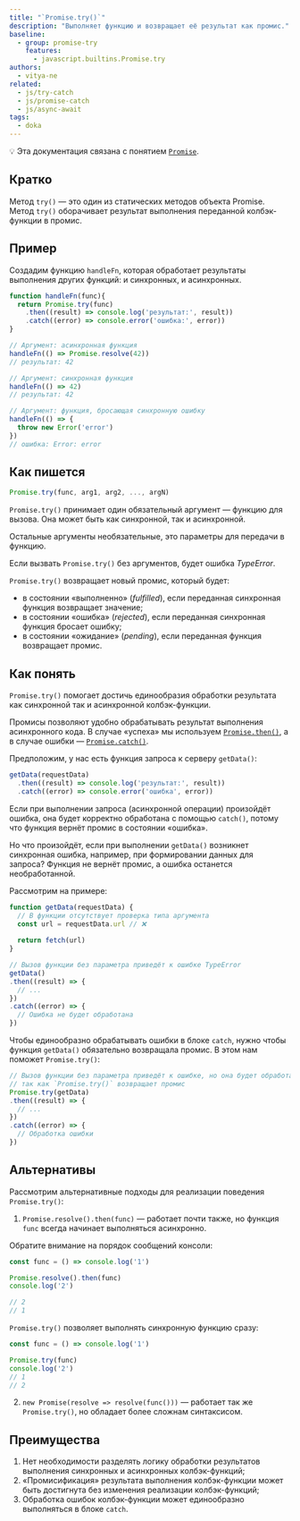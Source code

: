 ```yaml
---
title: "`Promise.try()`"
description: "Выполняет функцию и возвращает её результат как промис."
baseline:
  - group: promise-try
    features:
      - javascript.builtins.Promise.try
authors:
  - vitya-ne
related:
  - js/try-catch
  - js/promise-catch
  - js/async-await
tags:
  - doka
---
```


<aside>

💡 Эта документация связана с понятием [`Promise`](/js/promise/).

</aside>

## Кратко

Метод `try()` — это один из статических методов объекта Promise. Метод `try()` оборачивает результат выполнения переданной колбэк-функции в промис.

## Пример

Создадим функцию `handleFn`, которая обработает результаты выполнения других функций: и синхронных, и асинхронных.

```js
function handleFn(func){
  return Promise.try(func)
    .then((result) => console.log('результат:', result))
    .catch((error) => console.error('ошибка:', error))
}

// Аргумент: асинхронная функция
handleFn(() => Promise.resolve(42))
// результат: 42

// Аргумент: синхронная функция
handleFn(() => 42)
// результат: 42

// Аргумент: функция, бросающая синхронную ошибку
handleFn(() => {
  throw new Error('error')
})
// ошибка: Error: error
```

## Как пишется

```js
Promise.try(func, arg1, arg2, ..., argN)
```
`Promise.try()` принимает один обязательный аргумент — функцию для вызова. Она может быть как синхронной, так и асинхронной.

Остальные аргументы необязательные, это параметры для передачи в функцию.

Если вызвать `Promise.try()` без аргументов, будет ошибка _TypeError_.

`Promise.try()` возвращает новый промис, который будет:
- в состоянии «выполненно» (_fulfilled_), если переданная синхронная функция возвращает значение;
- в состоянии «ошибка» (_rejected_), если переданная синхронная функция бросает ошибку;
- в состоянии «ожидание» (_pending_), если переданная функция возвращает промис.

## Как понять

`Promise.try()` помогает достичь единообразия обработки результата как синхронной так и асинхронной колбэк-функции.

Промисы позволяют удобно обрабатывать результат выполнения асинхронного кода. В случае «успеха» мы используем [`Promise.then()`](/js/promise-then/), а в случае ошибки — [`Promise.catch()`](/js/promise-catch/).

Предположим, у нас есть функция запроса к серверу `getData()`:

```js
getData(requestData)
  .then((result) => console.log('результат:', result))
  .catch((error) => console.error('ошибка', error))
```
Если при выполнении запроса (асинхронной операции) произойдёт ошибка, она будет корректно обработана c помощью `catch()`, потому что функция вернёт промис в состоянии «ошибка».

Но что произойдёт, если при выполнении `getData()` возникнет синхронная ошибка, например, при формировании данных для запроса? Функция не вернёт промис, а ошибка останется необработанной.

Рассмотрим на примере:

```js
function getData(requestData) {
  // В функции отсутствует проверка типа аргумента
  const url = requestData.url // ❌
  
  return fetch(url)
}

// Вызов функции без параметра приведёт к ошибке TypeError
getData()
.then((result) => {
  // ...
})
.catch((error) => {
  // Ошибка не будет обработана
})
```

Чтобы единообразно обрабатывать ошибки в блоке `catch`, нужно чтобы функция `getData()` обязательно возвращала промис.
В этом нам поможет `Promise.try()`:

```js
// Вызов функции без параметра приведёт к ошибке, но она будет обработана,
// так как `Promise.try()` возвращает промис
Promise.try(getData)
.then((result) => {
  // ...
})
.catch((error) => {
  // Обработка ошибки
})
```


## Альтернативы

Рассмотрим альтернативные подходы для реализации поведения `Promise.try()`:

1. `Promise.resolve().then(func)` — работает почти также, но функция `func` всегда начинает выполняться асинхронно.

Обратите внимание на порядок сообщений консоли:
```js
const func = () => console.log('1')

Promise.resolve().then(func)
console.log('2')

// 2
// 1
```

`Promise.try()` позволяет выполнять синхронную функцию сразу:
```js
const func = () => console.log('1')

Promise.try(func)
console.log('2')
// 1
// 2
```

2. `new Promise(resolve => resolve(func()))` — работает так же `Promise.try()`, но обладает более сложнам синтаксисом.

## Преимущества

1. Нет необходимости разделять логику обработки результатов выполнения синхронных и асинхронных колбэк-функций;
1. «Промисификация» результата выполнения колбэк-функции может быть достигнута без изменения реализации колбэк-функций;
1. Обработка ошибок колбэк-функции может единообразно выполняться в блоке `catch`.
